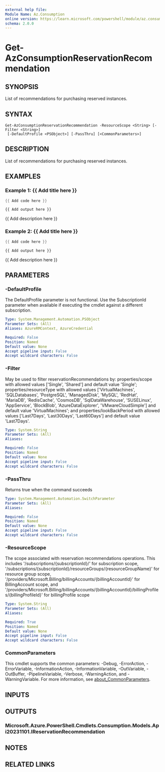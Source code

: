 ```yaml
---
external help file:
Module Name: Az.Consumption
online version: https://learn.microsoft.com/powershell/module/az.consumption/get-azconsumptionreservationrecommendation
schema: 2.0.0
---
```


# Get-AzConsumptionReservationRecommendation

## SYNOPSIS
List of recommendations for purchasing reserved instances.

## SYNTAX

```
Get-AzConsumptionReservationRecommendation -ResourceScope <String> [-Filter <String>]
 [-DefaultProfile <PSObject>] [-PassThru] [<CommonParameters>]
```

## DESCRIPTION
List of recommendations for purchasing reserved instances.

## EXAMPLES

### Example 1: {{ Add title here }}
```powershell
{{ Add code here }}
```

```output
{{ Add output here }}
```

{{ Add description here }}

### Example 2: {{ Add title here }}
```powershell
{{ Add code here }}
```

```output
{{ Add output here }}
```

{{ Add description here }}

## PARAMETERS

### -DefaultProfile
The DefaultProfile parameter is not functional.
Use the SubscriptionId parameter when available if executing the cmdlet against a different subscription.

```yaml
Type: System.Management.Automation.PSObject
Parameter Sets: (All)
Aliases: AzureRMContext, AzureCredential

Required: False
Position: Named
Default value: None
Accept pipeline input: False
Accept wildcard characters: False
```

### -Filter
May be used to filter reservationRecommendations by: properties/scope with allowed values ['Single', 'Shared'] and default value 'Single'; properties/resourceType with allowed values ['VirtualMachines', 'SQLDatabases', 'PostgreSQL', 'ManagedDisk', 'MySQL', 'RedHat', 'MariaDB', 'RedisCache', 'CosmosDB', 'SqlDataWarehouse', 'SUSELinux', 'AppService', 'BlockBlob', 'AzureDataExplorer', 'VMwareCloudSimple'] and default value 'VirtualMachines'; and properties/lookBackPeriod with allowed values ['Last7Days', 'Last30Days', 'Last60Days'] and default value 'Last7Days'.

```yaml
Type: System.String
Parameter Sets: (All)
Aliases:

Required: False
Position: Named
Default value: None
Accept pipeline input: False
Accept wildcard characters: False
```

### -PassThru
Returns true when the command succeeds

```yaml
Type: System.Management.Automation.SwitchParameter
Parameter Sets: (All)
Aliases:

Required: False
Position: Named
Default value: None
Accept pipeline input: False
Accept wildcard characters: False
```

### -ResourceScope
The scope associated with reservation recommendations operations.
This includes '/subscriptions/{subscriptionId}/' for subscription scope, '/subscriptions/{subscriptionId}/resourceGroups/{resourceGroupName}' for resource group scope, '/providers/Microsoft.Billing/billingAccounts/{billingAccountId}' for BillingAccount scope, and '/providers/Microsoft.Billing/billingAccounts/{billingAccountId}/billingProfiles/{billingProfileId}' for billingProfile scope

```yaml
Type: System.String
Parameter Sets: (All)
Aliases:

Required: True
Position: Named
Default value: None
Accept pipeline input: False
Accept wildcard characters: False
```

### CommonParameters
This cmdlet supports the common parameters: -Debug, -ErrorAction, -ErrorVariable, -InformationAction, -InformationVariable, -OutVariable, -OutBuffer, -PipelineVariable, -Verbose, -WarningAction, and -WarningVariable. For more information, see [about_CommonParameters](http://go.microsoft.com/fwlink/?LinkID=113216).

## INPUTS

## OUTPUTS

### Microsoft.Azure.PowerShell.Cmdlets.Consumption.Models.Api20231101.IReservationRecommendation

## NOTES

## RELATED LINKS


